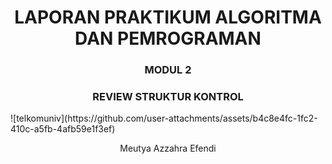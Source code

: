 <h1 align="center">LAPORAN PRAKTIKUM ALGORITMA DAN PEMROGRAMAN</h1>
<h3 align="center">MODUL 2</h3>
<h3 align="center">REVIEW STRUKTUR KONTROL</h3>
![telkomuniv](https://github.com/user-attachments/assets/b4c8e4fc-1fc2-410c-a5fb-4afb59e1f3ef)



<p align="center">Meutya Azzahra Efendi</p>
